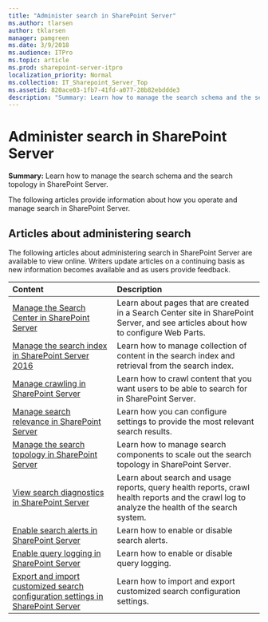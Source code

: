 ```yaml
---
title: "Administer search in SharePoint Server"
ms.author: tlarsen
author: tklarsen
manager: pamgreen
ms.date: 3/9/2018
ms.audience: ITPro
ms.topic: article
ms.prod: sharepoint-server-itpro
localization_priority: Normal
ms.collection: IT_Sharepoint_Server_Top
ms.assetid: 820ace03-1fb7-41fd-a077-28b82ebddde3
description: "Summary: Learn how to manage the search schema and the search topology in SharePoint Server."
---
```


# Administer search in SharePoint Server

 **Summary:** Learn how to manage the search schema and the search topology in SharePoint Server. 
  
The following articles provide information about how you operate and manage search in SharePoint Server.


  
## Articles about administering search

The following articles about administering search in SharePoint Server are available to view online. Writers update articles on a continuing basis as new information becomes available and as users provide feedback.
  
|                                                                   **Content**                                                                    |                                                                **Description**                                                                 |
| :----------------------------------------------------------------------------------------------------------------------------------------------- | :--------------------------------------------------------------------------------------------------------------------------------------------- |
| [Manage the Search Center in SharePoint Server](manage-the-search-center-in-sharepoint-server.md)                                                | Learn about pages that are created in a Search Center site in SharePoint Server, and see articles about how to configure Web Parts.            |
| [Manage the search index in SharePoint Server 2016](manage-the-index.md)                                                                         | Learn how to manage collection of content in the search index and retrieval from the search index.                                             |
| [Manage crawling in SharePoint Server](manage-crawling.md)                                                                                       | Learn how to crawl content that you want users to be able to search for in SharePoint Server.                                                  |
| [Manage search relevance in SharePoint Server](manage-relevance.md)                                                                              | Learn how you can configure settings to provide the most relevant search results.                                                              |
| [Manage the search topology in SharePoint Server](manage-the-search-topology.md)                                                                 | Learn how to manage search components to scale out the search topology in SharePoint Server.                                                   |
| [View search diagnostics in SharePoint Server](view-search-diagnostics.md)                                                                       | Learn about search and usage reports, query health reports, crawl health reports and the crawl log to analyze the health of the search system. |
| [Enable search alerts in SharePoint Server](enable-search-alerts.md)                                                                             | Learn how to enable or disable search alerts.                                                                                                  |
| [Enable query logging in SharePoint Server](enable-query-logging.md)                                                                             | Learn how to enable or disable query logging.                                                                                                  |
| [Export and import customized search configuration settings in SharePoint Server](export-and-import-customized-search-configuration-settings.md) | Learn how to import and export customized search configuration settings.                                                                       |
   

